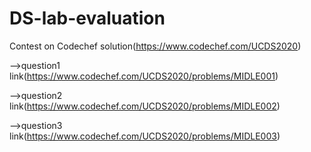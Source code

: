 # DS-lab-evaluation
Contest on Codechef solution(https://www.codechef.com/UCDS2020)

-->question1 link(https://www.codechef.com/UCDS2020/problems/MIDLE001)


-->question2 link(https://www.codechef.com/UCDS2020/problems/MIDLE002)


-->question3 link(https://www.codechef.com/UCDS2020/problems/MIDLE003)

